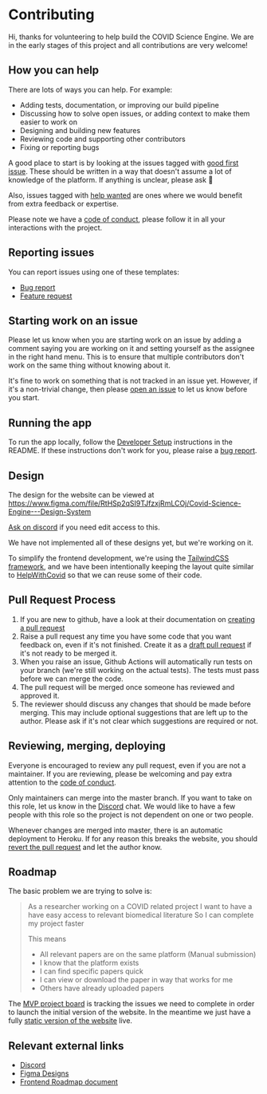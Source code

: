 # Contributing

Hi, thanks for volunteering to help build the COVID Science Engine. We are in the early stages of this project and all contributions are very welcome!

## How you can help
There are lots of ways you can help. For example:

- Adding tests, documentation, or improving our build pipeline
- Discussing how to solve open issues, or adding context to make them easier to work on
- Designing and building new features
- Reviewing code and supporting other contributors
- Fixing or reporting bugs

A good place to start is by looking at the issues tagged with [good first issue](https://github.com/COVID-science-engine/crowdsourced-papers-prototype/issues?q=is%3Aopen+is%3Aissue+label%3A%22good+first+issue%22).
These should be written in a way that doesn't assume a lot of knowledge of the platform. If anything is unclear, please ask 🙂

Also, issues tagged with [help wanted](https://github.com/COVID-science-engine/crowdsourced-papers-prototype/labels/help%20wanted) are ones where we would benefit from extra feedback or expertise.

Please note we have a [code of conduct](CODE_OF_CONDUCT.md), please follow it in all your interactions with the project.

## Reporting issues
You can report issues using one of these templates:
- [Bug report](https://github.com/COVID-science-engine/crowdsourced-papers-prototype/issues/new?assignees=&labels=&template=bug_report.md&title=)
- [Feature request](https://github.com/COVID-science-engine/crowdsourced-papers-prototype/issues/new?assignees=&labels=&template=feature_request.md&title=)

## Starting work on an issue
Please let us know when you are starting work on an issue by adding a comment saying you are working on it and setting yourself as the assignee in the right hand menu.
This is to ensure that multiple contributors don't work on the same thing without knowing about it.

It's fine to work on something that is not tracked in an issue yet. However, if it's a non-trivial change, then please [open an issue](https://github.com/COVID-science-engine/crowdsourced-papers-prototype/issues/new/choose) to let us know before you start.

## Running the app
To run the app locally, follow the [Developer Setup](https://github.com/COVID-science-engine/crowdsourced-papers-prototype#developer-setup) instructions in the README. If these instructions don't work for you, please raise a [bug report](https://github.com/COVID-science-engine/crowdsourced-papers-prototype/issues/new?assignees=&labels=&template=bug_report.md&title=Problem%20with%20developer%20setup).

## Design
The design for the website can be viewed at https://www.figma.com/file/RtHSp2qSI9TJfzxjRmLCOj/Covid-Science-Engine---Design-System

[Ask on discord](https://discord.gg/V6kzVAS) if you need edit access to this.

We have not implemented all of these designs yet, but we're working on it.

To simplify the frontend development, we're using the [TailwindCSS framework](https://tailwindcss.com/), and we have been intentionally keeping the layout quite similar to [HelpWithCovid](https://github.com/helpwithcovid/covid-volunteers) so that we can reuse some of their code.

## Pull Request Process

1. If you are new to github, have a look at their documentation on [creating a pull request](https://help.github.com/en/github/collaborating-with-issues-and-pull-requests/creating-a-pull-request)
2. Raise a pull request any time you have some code that you want feedback on, even if it's not finished. Create it as a [draft pull request](https://github.blog/2019-02-14-introducing-draft-pull-requests/) if it's not ready to be merged it.
3. When you raise an issue, Github Actions will automatically run tests on your branch (we're still working on the actual tests). The tests must pass before we can merge the code.
4. The pull request will be merged once someone has reviewed and approved it.
5. The reviewer should discuss any changes that should be made before merging. This may include optional suggestions that are left up to the author. Please ask if it's not clear which suggestions are required or not.

## Reviewing, merging, deploying

Everyone is encouraged to review any pull request, even if you are not a maintainer. If you are reviewing, please be welcoming and pay extra attention to the [code of conduct](CODE_OF_CONDUCT.md).

Only maintainers can merge into the master branch. If you want to take on this role, let us know in the [Discord](https://discord.gg/V6kzVAS) chat. We would like to have a few people with this role so the project is not dependent on one or two people.

Whenever changes are merged into master, there is an automatic deployment to Heroku. If for any reason this breaks the website, you should [revert the pull request](https://help.github.com/en/github/collaborating-with-issues-and-pull-requests/reverting-a-pull-request) and let the author know. 
   
## Roadmap
The basic problem we are trying to solve is:

> As a researcher working on a COVID related project
> I want to have a have easy access to relevant biomedical literature
> So I can complete my project faster
>
> This means
> - All relevant papers are on the same platform (Manual submission)
> - I know that the platform exists
> - I can find specific papers quick
> - I can view or download the paper in way that works for me
> - Others have already uploaded papers

 The [MVP project board](https://github.com/COVID-science-engine/crowdsourced-papers-prototype/projects/1) is tracking the issues we need to complete
 in order to launch the initial version of the website. In the meantime we just have a fully [static version of the website](http://www.c19science.com/) live.
 
 ## Relevant external links
- [Discord](https://discord.gg/V6kzVAS)
- [Figma Designs](https://www.figma.com/file/RtHSp2qSI9TJfzxjRmLCOj/Covid-Science-Engine---Design-System)
- [Frontend Roadmap document](https://docs.google.com/document/d/1CT06S0b6KvHmLl06i5CAFwRJWvJiwJXy6WuQFcSeuiU/edit?usp=sharing)
